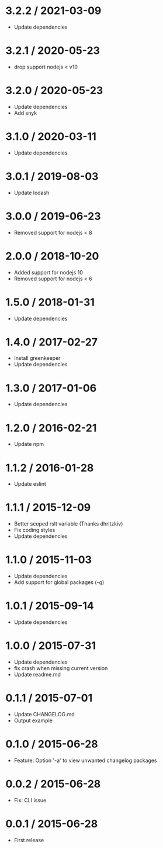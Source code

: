 3.2.2 / 2021-03-09
=================
  * Update dependencies

3.2.1 / 2020-05-23
=================
  * drop support nodejs < v10
  
3.2.0 / 2020-05-23
=================
  * Update dependencies
  * Add snyk

3.1.0 / 2020-03-11
=================
  * Update dependencies

3.0.1 / 2019-08-03
=================
  * Update lodash

3.0.0 / 2019-06-23
=================
  * Removed support for nodejs < 8

2.0.0 / 2018-10-20
=================
  * Added support for nodejs 10
  * Removed support for nodejs < 6

1.5.0 / 2018-01-31
=================
  * Update dependencies

1.4.0 / 2017-02-27
=================
  * Install greenkeeper
  * Update dependencies

1.3.0 / 2017-01-06
=================
  * Update dependencies

1.2.0 / 2016-02-21
=================
  * Update npm

1.1.2 / 2016-01-28
=================
  * Update eslint

1.1.1 / 2015-12-09
=================
  * Better scoped rslt variable (Thanks dhritzkiv)
  * Fix coding styles
  * Update dependencies

1.1.0 / 2015-11-03
=================
  * Update dependencies
  * Add support for global packages (-g)

1.0.1 / 2015-09-14
=================
  * Update dependencies

1.0.0 / 2015-07-31
=================
  * Update dependencies
  * fix crash when missing current version
  * Update readme.md

0.1.1 / 2015-07-01
=================
  * Update CHANGELOG.md
  * Output example

0.1.0 / 2015-06-28
==================
  * Feature: Option '-a' to view unwanted changelog packages

0.0.2 / 2015-06-28
==================
  * Fix: CLI issue

0.0.1 / 2015-06-28
==================
  * First release
